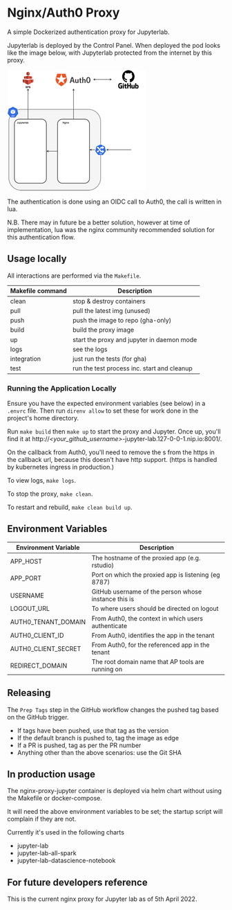 # Nginx/Auth0 Proxy

A simple Dockerized authentication proxy for Jupyterlab.

Jupyterlab is deployed by the Control Panel. When deployed the pod looks like the image below, with Jupyterlab protected from the internet by this proxy.

![Diagram explaining the structure where the proxy authenticates against Auth0, and then allows authenticated access to the jupyterhub image](docs/images/jupyterlab-pod.drawio-s.png "How the proxy is used")

The authentication is done using an OIDC call to Auth0, the call is written in lua.

N.B. There may in future be a better solution, however at time of implementation, lua was the nginx community recommended solution for this authentication flow.
## Usage locally

All interactions are performed via the `Makefile`.

| Makefile command | Description |
| ---------------- | ----------- |
| clean | stop & destroy containers |
| pull | pull the latest img (unused) |
| push | push the image to repo (gha-only) |
| build | build the proxy image |
| up | start the proxy and jupyter in daemon mode |
| logs | see the logs |
| integration | just run the tests (for gha) |
| test | run the test process inc. start and cleanup |

### Running the Application Locally

Ensure you have the expected environment variables (see below) in a `.envrc`
file. Then run `direnv allow` to set these for work done in the project's home
directory.

Run `make build` then `make up` to start the proxy and Jupyter. Once up, you'll
find it at http://_<your_github_username>_-jupyter-lab.127-0-0-1.nip.io:8001/.

On the callback from Auth0, you'll need to remove the s from the https in the callback url, 
because this doesn't have http support.
(https is handled by kubernetes ingress in production.)

To view logs, `make logs`.

To stop the proxy, `make clean`.

To restart and rebuild, `make clean build up`.

## Environment Variables

| Environment Variable | Description                                          |
| -------------------- | -----------------------------------------------------|
| APP_HOST             | The hostname of the proxied app (e.g. rstudio)       |
| APP_PORT             | Port on which the proxied app is listening (eg 8787) |
| USERNAME             | GitHub username of the person whose instance this is |
| LOGOUT_URL           | To where users should be directed on logout          |
| AUTH0_TENANT_DOMAIN  | From Auth0, the context in which users authenticate  |
| AUTH0_CLIENT_ID      | From Auth0, identifies the app in the tenant         |
| AUTH0_CLIENT_SECRET  | From Auth0, for the referenced app in the tenant     |
| REDIRECT_DOMAIN      | The root domain name that AP tools are running on    |

## Releasing

The `Prep Tags` step in the GitHub workflow changes the pushed tag based on the
GitHub trigger.

- If tags have been pushed, use that tag as the version
- If the default branch is pushed to, tag the image as edge
- If a PR is pushed, tag as per the PR number
- Anything other than the above scenarios: use the Git SHA

## In production usage

The nginx-proxy-jupyter container is deployed via helm chart without using the Makefile or docker-compose.

It will need the above environment variables to be set; the startup script will complain if they are not.

Currently it's used in the following charts
- jupyter-lab
- jupyter-lab-all-spark
- jupyter-lab-datascience-notebook

## For future developers reference

This is the current nginx proxy for Jupyter lab as of 5th April 2022.
